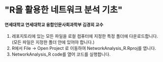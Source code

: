 # "R을 활용한 네트워크 분석 기초"
#### 연세대학교 연세대학교 융합인문사회과학부 김경외 교수

1. 레포지토리에 있는 모든 파일을 로컬 컴퓨터에 지정한 특정 폴더에 다운로드합니다.
   (모든 파일은 지정한 폴더 안에 있어야 합니다.)
2. R에서 File -> Open Project 로 이동하여 NetworkAnalysis_R.Rproj를 엽니다.
3. NetworkAnalysis_R code를 열어 코드를 실행합니다.
